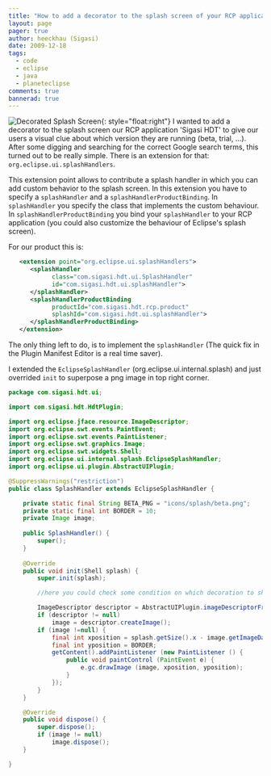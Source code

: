 ```yaml
---
title: "How to add a decorator to the splash screen of your RCP application?"
layout: page 
pager: true
author: heeckhau (Sigasi)
date: 2009-12-18
tags: 
  - code
  - eclipse
  - java
  - planeteclipse
comments: true
bannerad: true
---
```


![Decorated Splash Screen](/img/tech/decorated_splash.png){: style="float:right"} I wanted to add a decorator to the splash screen our RCP application 'Sigasi HDT' to give our users a visual clue about which version they are running (beta, trial, ...). After some digging and searching for the correct Google search terms, this turned out to be really simple. There is an extension for that: `org.eclipse.ui.splashHandlers`.

This extension point allows to contribute a splash handler in which you can add custom behavior to the splash screen.
In this extension you have to specify a `splashHandler` and a `splashHandlerProductBinding`. In `splashHandler` you specify the class that implements the custom behaviour. In `splashHandlerProductBinding` you bind your `splashHandler` to your RCP application (you could also customize the behaviour of Eclipse's splash screen).

For our product this is:
```xml
   <extension point="org.eclipse.ui.splashHandlers">
      <splashHandler
            class="com.sigasi.hdt.ui.SplashHandler"
            id="com.sigasi.hdt.ui.splashHandler">
      </splashHandler>
      <splashHandlerProductBinding
            productId="com.sigasi.hdt.rcp.product"
            splashId="com.sigasi.hdt.ui.splashHandler">
      </splashHandlerProductBinding>
   </extension>
```

The only thing left to do, is to implement the `splashHandler` (The quick fix in the Plugin Manifest Editor is a real time saver).

I extended the `EclipseSplashHandler` (org.eclipse.ui.internal.splash) and just overrided `init` to superpose a png image in top right corner. 

```java
package com.sigasi.hdt.ui;

import com.sigasi.hdt.HdtPlugin;

import org.eclipse.jface.resource.ImageDescriptor;
import org.eclipse.swt.events.PaintEvent;
import org.eclipse.swt.events.PaintListener;
import org.eclipse.swt.graphics.Image;
import org.eclipse.swt.widgets.Shell;
import org.eclipse.ui.internal.splash.EclipseSplashHandler;
import org.eclipse.ui.plugin.AbstractUIPlugin;

@SuppressWarnings("restriction")
public class SplashHandler extends EclipseSplashHandler {

	private static final String BETA_PNG = "icons/splash/beta.png";
	private static final int BORDER = 10;
	private Image image;
	
	public SplashHandler() {
		super();
	}
	
	@Override
	public void init(Shell splash) {
		super.init(splash);

		//here you could check some condition on which decoration to show

		ImageDescriptor descriptor = AbstractUIPlugin.imageDescriptorFromPlugin(HdtPlugin.ID, BETA_PNG);
		if (descriptor != null)
			image = descriptor.createImage();
		if (image !=null) {
			final int xposition = splash.getSize().x - image.getImageData().width - BORDER;
			final int yposition = BORDER;
			getContent().addPaintListener (new PaintListener () {
				public void paintControl (PaintEvent e) {
					e.gc.drawImage (image, xposition, yposition);
				}
			});
		}
	}

	@Override
	public void dispose() {
		super.dispose();
		if (image != null)
			image.dispose();
	}

}
```